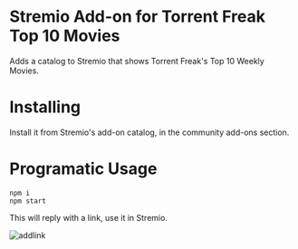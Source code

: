 # Stremio Add-on for Torrent Freak Top 10 Movies

Adds a catalog to Stremio that shows Torrent Freak's Top 10 Weekly Movies.

# Installing

Install it from Stremio's add-on catalog, in the community add-ons section.

# Programatic Usage

```
npm i
npm start
```

This will reply with a link, use it in Stremio.

![addlink](https://user-images.githubusercontent.com/1777923/43146711-65a33ccc-8f6a-11e8-978e-4c69640e63e3.png)

